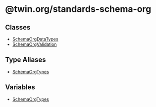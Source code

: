 # @twin.org/standards-schema-org

## Classes

- [SchemaOrgDataTypes](classes/SchemaOrgDataTypes.md)
- [SchemaOrgValidation](classes/SchemaOrgValidation.md)

## Type Aliases

- [SchemaOrgTypes](type-aliases/SchemaOrgTypes.md)

## Variables

- [SchemaOrgTypes](variables/SchemaOrgTypes.md)
